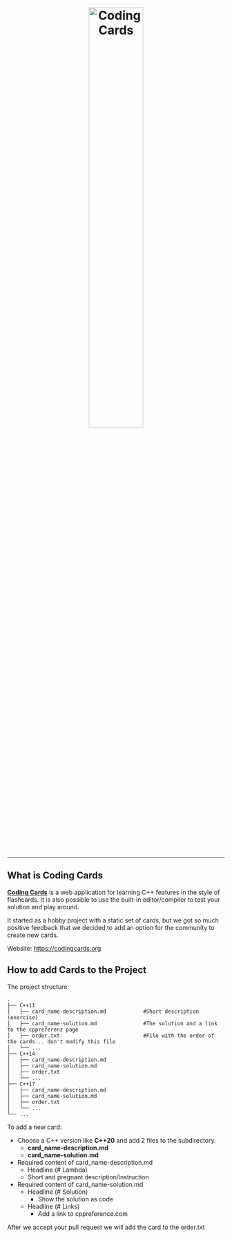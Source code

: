 <h1 align="center">
    <img align="center" alt="Coding Cards" width="50%" src="https://codingcards.org/static/img/logo/Coding_Cards_Logo_and_Text.svg" />
</h1>

--------

## What is Coding Cards 

**[Coding Cards](https://codingcards.org)** is a web application for learning C++ features in the style of flashcards.
It is also possible to use the built-in editor/compiler to test your solution and play around.

It started as a hobby project with a static set of cards, but we got so much positive feedback that we decided to add an option for the community to create new cards.  


Website: https://codingcards.org


## How to add Cards to the Project
The project structure:

    .
    ├── C++11
    │   ├── card_name-description.md            #Short description (exercise)
    │   ├── card_name-solution.md               #The solution and a link to the cppreferenz page
    │   ├── order.txt                           #File with the order of the cards... don't modify this file
    │   └── ...
    ├── C++14                   
    │   ├── card_name-description.md          
    │   ├── card_name-solution.md         
    │   ├── order.txt         
    │   └── ...
    ├── C++17                   
    │   ├── card_name-description.md          
    │   ├── card_name-solution.md         
    │   ├── order.txt         
    │   └── ...             
    └── ...

To add a new card:
 
  * Choose a C++ version like **C++20** and add 2 files to the subdirectory.
    * **card_name-description.md** 
    * **card_name-solution.md**
  * Required content of card_name-description.md
    * Headline (# Lambda)
    * Short and pregnant description/instruction
  * Required content of card_name-solution.md
    * Headline (# Solution)
        * Show the solution as code 
    * Headline (# Links)
        * Add a link to cppreference.com
 
After we accept your pull request we will add the card to the order.txt
